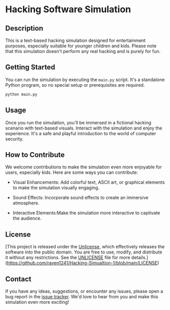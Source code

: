 # Hacking Software Simulation

## Description

This is a text-based hacking simulation designed for entertainment purposes, especially suitable for younger children and kids. Please note that this simulation doesn't perform any real hacking and is purely for fun.

## Getting Started

You can run the simulation by executing the `main.py` script. It's a standalone Python program, so no special setup or prerequisites are required.

```bash
python main.py
```

## Usage

Once you run the simulation, you'll be immersed in a fictional hacking scenario with text-based visuals. Interact with the simulation and enjoy the experience. It's a safe and playful introduction to the world of computer security.

## How to Contribute

We welcome contributions to make the simulation even more enjoyable for users, especially kids. Here are some ways you can contribute:

- Visual Enhancements: Add colorful text, ASCII art, or graphical elements to make the simulation visually engaging.

- Sound Effects: Incorporate sound effects to create an immersive atmosphere.

- Interactive Elements:Make the simulation more interactive to captivate the audience.

## License

[This project is released under the [Unlicense](UNLICENSE), which effectively releases the software into the public domain. You are free to use, modify, and distribute it without any restrictions. See the [UNLICENSE](UNLICENSE) file for more details.](https://github.com/raven1241/Hacking-Simualtion-1/blob/main/LICENSE)

## Contact

If you have any ideas, suggestions, or encounter any issues, please open a bug report in the [issue tracker](https://github.com/raven1241/Hacking-Simulation-1/issues). We'd love to hear from you and make this simulation even more exciting!
